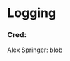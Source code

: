 # Logging

### Cred:
Alex Springer: [blob](https://github.com/jalexspringer/anchore-py3/blob/a38005db5368129d7f7155f5fa51456b96156c82/anchore/cli/logs.py)
